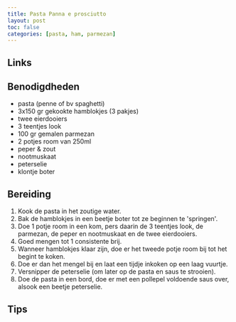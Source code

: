 ```yaml
---
title: Pasta Panna e prosciutto
layout: post
toc: false
categories: [pasta, ham, parmezan]
---
```

## Links 

## Benodigdheden

- pasta (penne of bv spaghetti)
- 3x150 gr gekookte hamblokjes (3 pakjes)
- twee eierdooiers
- 3 teentjes look
- 100 gr gemalen parmezan
- 2 potjes room van 250ml
- peper & zout
- nootmuskaat
- peterselie
- klontje boter



## Bereiding

1. Kook de pasta in het zoutige water.
1. Bak de hamblokjes in een beetje boter tot ze beginnen te 'springen'.
1. Doe 1 potje room in een kom, pers daarin de 3 teentjes look, de parmezan, de peper en nootmuskaat en de twee eierdooiers. 
1. Goed mengen tot 1 consistente brij.
1. Wanneer hamblokjes klaar zijn, doe er het tweede potje room bij tot het begint te koken.
1. Doe er dan het mengel bij en laat een tijdje inkoken op een laag vuurtje.
1. Versnipper de peterselie (om later op de pasta en saus te strooien).
1. Doe de pasta in een bord, doe er met een pollepel voldoende saus over, alsook een beetje peterselie.


## Tips

